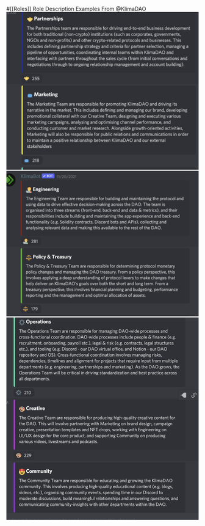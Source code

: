 #[[Roles]] 
Role Description Examples
From @KlimaDAO
![Screen Shot 2022-01-23 at 9.14.28 AM.png](../../../Resources/30d6714f-b9ec-4283-8600-1cf418f98541.png)
![Screen Shot 2022-01-23 at 9.14.19 AM.png](../../../Resources/141cadb4-d918-4f14-93a1-3e61ffb704a3.png)
![Screen Shot 2022-01-23 at 9.14.40 AM.png](../../../Resources/07d89c37-3d7d-4b8e-ac58-a7ce63b2a668.png)